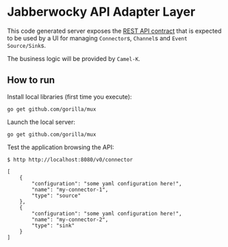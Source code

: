 # Jabberwocky API Adapter Layer

This code generated server exposes the [REST API contract](https://github.com/fuse-jabberwocky/jabberwocky-api/blob/main/openapi/openapi.yaml) that is expected to be used by a UI for managing `Connector`s, `Channel`s and `Event Source/Sink`s.

The business logic will be provided by `Camel-K`.

## How to run

Install local libraries (first time you execute):

```
go get github.com/gorilla/mux
```

Launch the local server:

```
go get github.com/gorilla/mux
```

Test the application browsing the API:

```
$ http http://localhost:8080/v0/connector

[
    {
        "configuration": "some yaml configuration here!",
        "name": "my-connector-1",
        "type": "source"
    },
    {
        "configuration": "some yaml configuration here!",
        "name": "my-connector-2",
        "type": "sink"
    }
]

```
